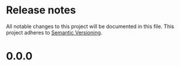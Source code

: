 # Release notes
All notable changes to this project will be documented in this file.
This project adheres to [Semantic Versioning](http://semver.org/).

# 0.0.0

